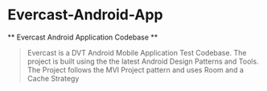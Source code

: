 # Evercast-Android-App
** Evercast Android Application Codebase **

> Evercast is a DVT Android Mobile Application Test Codebase. The project is built using the the latest Android Design Patterns and Tools. The Project follows the MVI Project pattern and uses Room and a Cache Strategy
